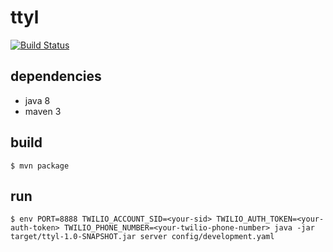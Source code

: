 # ttyl
[![Build Status](https://travis-ci.org/willsalz/ttyl.svg?branch=master)](https://travis-ci.org/willsalz/ttyl)

## dependencies
- java 8
- maven 3

## build
```lang=bash
$ mvn package
```

## run
```lang=bash
$ env PORT=8888 TWILIO_ACCOUNT_SID=<your-sid> TWILIO_AUTH_TOKEN=<your-auth-token> TWILIO_PHONE_NUMBER=<your-twilio-phone-number> java -jar target/ttyl-1.0-SNAPSHOT.jar server config/development.yaml
```
